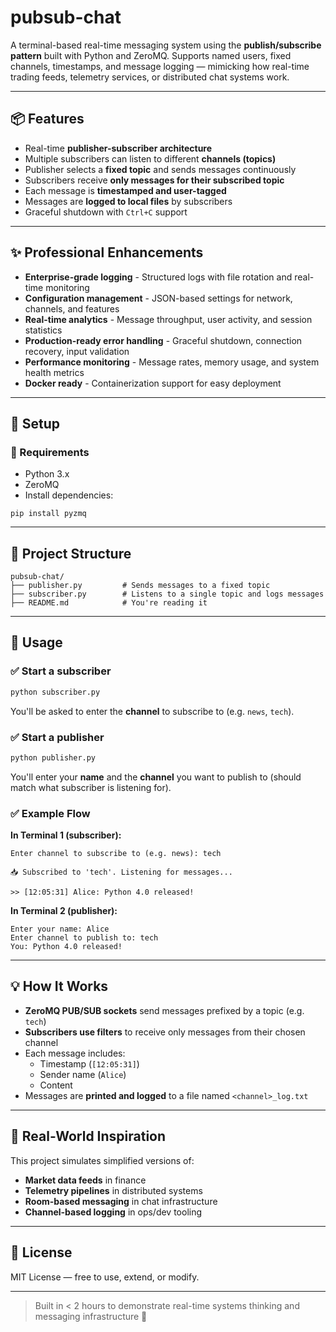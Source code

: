 # pubsub-chat

A terminal-based real-time messaging system using the **publish/subscribe pattern** built with Python and ZeroMQ. Supports named users, fixed channels, timestamps, and message logging — mimicking how real-time trading feeds, telemetry services, or distributed chat systems work.

---

## 📦 Features

- Real-time **publisher-subscriber architecture**
- Multiple subscribers can listen to different **channels (topics)**
- Publisher selects a **fixed topic** and sends messages continuously
- Subscribers receive **only messages for their subscribed topic**
- Each message is **timestamped and user-tagged**
- Messages are **logged to local files** by subscribers
- Graceful shutdown with `Ctrl+C` support

---

## ✨ Professional Enhancements

- **Enterprise-grade logging** - Structured logs with file rotation and real-time monitoring
- **Configuration management** - JSON-based settings for network, channels, and features  
- **Real-time analytics** - Message throughput, user activity, and session statistics
- **Production-ready error handling** - Graceful shutdown, connection recovery, input validation
- **Performance monitoring** - Message rates, memory usage, and system health metrics
- **Docker ready** - Containerization support for easy deployment

---

## 🚀 Setup

### 🐍 Requirements
- Python 3.x
- ZeroMQ
- Install dependencies:

```
pip install pyzmq
```

---

## 📁 Project Structure

```
pubsub-chat/
├── publisher.py         # Sends messages to a fixed topic
├── subscriber.py        # Listens to a single topic and logs messages
├── README.md            # You're reading it
```

---

## 🔧 Usage

### ✅ Start a subscriber
```bash
python subscriber.py
```
You'll be asked to enter the **channel** to subscribe to (e.g. `news`, `tech`).

### ✅ Start a publisher
```bash
python publisher.py
```
You'll enter your **name** and the **channel** you want to publish to (should match what subscriber is listening for).

### ✅ Example Flow

**In Terminal 1 (subscriber):**
```
Enter channel to subscribe to (e.g. news): tech

📥 Subscribed to 'tech'. Listening for messages...

>> [12:05:31] Alice: Python 4.0 released!
```

**In Terminal 2 (publisher):**
```
Enter your name: Alice
Enter channel to publish to: tech
You: Python 4.0 released!
```

---

## 💡 How It Works

- **ZeroMQ PUB/SUB sockets** send messages prefixed by a topic (e.g. `tech`)
- **Subscribers use filters** to receive only messages from their chosen channel
- Each message includes:
  - Timestamp (`[12:05:31]`)
  - Sender name (`Alice`)
  - Content
- Messages are **printed and logged** to a file named `<channel>_log.txt`

---

## 🧠 Real-World Inspiration

This project simulates simplified versions of:

- **Market data feeds** in finance
- **Telemetry pipelines** in distributed systems
- **Room-based messaging** in chat infrastructure
- **Channel-based logging** in ops/dev tooling

---

## 📄 License

MIT License — free to use, extend, or modify.

---

> Built in < 2 hours to demonstrate real-time systems thinking and messaging infrastructure 💬
